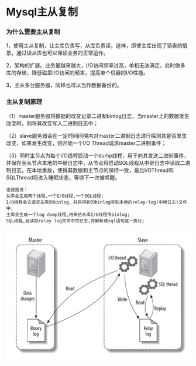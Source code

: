 # Mysql主从复制

### 为什么需要主从复制

1，使用主从复制，让主库负责写，从库负责读，这样，即使主库出现了锁表的情景，通过读从库也可以保证业务的正常运作。

2，架构的扩展。业务量越来越大，I/O访问频率过高，单机无法满足，此时做多库的存储，降低磁盘I/O访问的频率，提高单个机器的I/O性能。

3，主从多台服务器，同样也可以当作数据备份的。

### 主从复制原理

（1）master服务器将数据的改变记录二进制binlog日志，当master上的数据发生改变时，则将其改变写入二进制日志中；

（2）slave服务器会在一定时间间隔内对master二进制日志进行探测其是否发生改变，如果发生改变，则开始一个I/O Thread请求master二进制事件；

（3）同时主节点为每个I/O线程启动一个dump线程，用于向其发送二进制事件，并保存至从节点本地的中继日志中，从节点将启动SQL线程从中继日志中读取二进制日志，在本地重放，使得其数据和主节点的保持一致，最后I/OThread和SQLThread将进入睡眠状态，等待下一次被唤醒。

```
也就是说：
从库会生成两个线程,一个I/O线程,一个SQL线程;
I/O线程会去请求主库的binlog，并将得到的binlog写到本地的relay-log(中继日志)文件中;
主库会生成一个log dump线程,用来给从库I/O线程传binlog;
SQL线程,会读取relay log文件中的日志,并解析成sql语句逐一执行;
```

![Alt text](pic0001.png)
